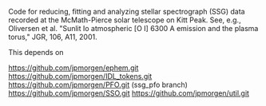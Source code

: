 Code for reducing, fitting and analyzing stellar spectrograph (SSG)
data recorded at the McMath-Pierce solar telescope on Kitt Peak.  See,
e.g., Oliversen et al. "Sunlit Io atmospheric [O I] 6300 A emission
and the plasma torus," JGR, 106, A11, 2001.

This depends on

https://github.com/jpmorgen/ephem.git
https://github.com/jpmorgen/IDL_tokens.git
https://github.com/jpmorgen/PFO.git (ssg_pfo branch)
https://github.com/jpmorgen/SSO.git
https://github.com/jpmorgen/util.git
